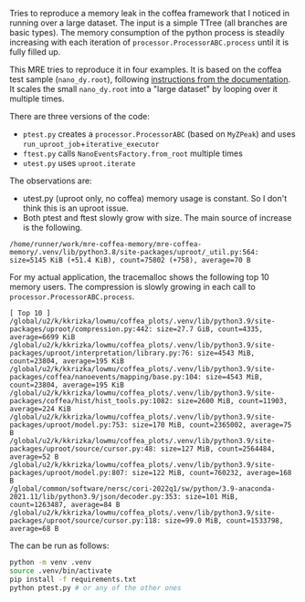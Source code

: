 Tries to reproduce a memory leak in the coffea framework that I noticed in running over a large dataset. The input is a simple TTree (all branches are basic types). The memory consumption of the python process is steadily increasing with each iteration of `processor.ProcessorABC.process` until it is fully filled up.

This MRE tries to reproduce it in four examples. It is based on the coffea test sample (`nano_dy.root`), following [instructions from the documentation](https://coffeateam.github.io/coffea/notebooks/nanoevents.html). It scales the small `nano_dy.root` into a "large dataset" by looping over it multiple times.

There are three versions of the code:
- `ptest.py` creates a `processor.ProcessorABC` (based on `MyZPeak`) and uses `run_uproot_job`+`iterative_executor`
- `ftest.py` calls `NanoEventsFactory.from_root` multiple times
- `utest.py` uses `uproot.iterate`

The observations are:
- utest.py (uproot only, no coffea) memory usage is constant. So I don't think this is an uproot issue.
- Both ptest and ftest slowly grow with size. The main source of increase is the following.
```
/home/runner/work/mre-coffea-memory/mre-coffea-memory/.venv/lib/python3.8/site-packages/uproot/_util.py:564: size=5145 KiB (+51.4 KiB), count=75802 (+758), average=70 B
```

For my actual application, the tracemalloc shows the following top 10 memory users. The compression is slowly growing in each call to `processor.ProcessorABC.process`.
```
[ Top 10 ]
/global/u2/k/kkrizka/lowmu/coffea_plots/.venv/lib/python3.9/site-packages/uproot/compression.py:442: size=27.7 GiB, count=4335, average=6699 KiB
/global/u2/k/kkrizka/lowmu/coffea_plots/.venv/lib/python3.9/site-packages/uproot/interpretation/library.py:76: size=4543 MiB, count=23804, average=195 KiB
/global/u2/k/kkrizka/lowmu/coffea_plots/.venv/lib/python3.9/site-packages/coffea/nanoevents/mapping/base.py:104: size=4543 MiB, count=23804, average=195 KiB
/global/u2/k/kkrizka/lowmu/coffea_plots/.venv/lib/python3.9/site-packages/coffea/hist/hist_tools.py:1082: size=2600 MiB, count=11903, average=224 KiB
/global/u2/k/kkrizka/lowmu/coffea_plots/.venv/lib/python3.9/site-packages/uproot/model.py:753: size=170 MiB, count=2365002, average=75 B
/global/u2/k/kkrizka/lowmu/coffea_plots/.venv/lib/python3.9/site-packages/uproot/source/cursor.py:48: size=127 MiB, count=2564484, average=52 B
/global/u2/k/kkrizka/lowmu/coffea_plots/.venv/lib/python3.9/site-packages/uproot/model.py:807: size=122 MiB, count=760232, average=168 B
/global/common/software/nersc/cori-2022q1/sw/python/3.9-anaconda-2021.11/lib/python3.9/json/decoder.py:353: size=101 MiB, count=1263487, average=84 B
/global/u2/k/kkrizka/lowmu/coffea_plots/.venv/lib/python3.9/site-packages/uproot/source/cursor.py:118: size=99.0 MiB, count=1533798, average=68 B
```


The can be run as follows:
```bash
python -m venv .venv
source .venv/bin/activate
pip install -f requirements.txt
python ptest.py # or any of the other ones
```
